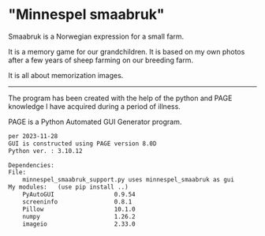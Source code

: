 # "Minnespel smaabruk"

Smaabruk is a Norwegian expression for a small farm.

It is a memory game for our grandchildren. It is based on my own photos after a few years of sheep farming on our breeding farm.



It is all about memorization images.

---

The program has been created with the help of the python and PAGE knowledge I have acquired during a period of illness.

PAGE is a Python Automated GUI Generator program.



```tex
per 2023-11-28
GUI is constructed using PAGE version 8.0D
Python ver. : 3.10.12

Dependencies:
File: 
    minnespel_smaabruk_support.py uses minnespel_smaabruk as gui
My modules:   (use pip install ..)
    PyAutoGUI                 0.9.54
    screeninfo                0.8.1
    Pillow                    10.1.0
    numpy                     1.26.2
    imageio                   2.33.0
```
